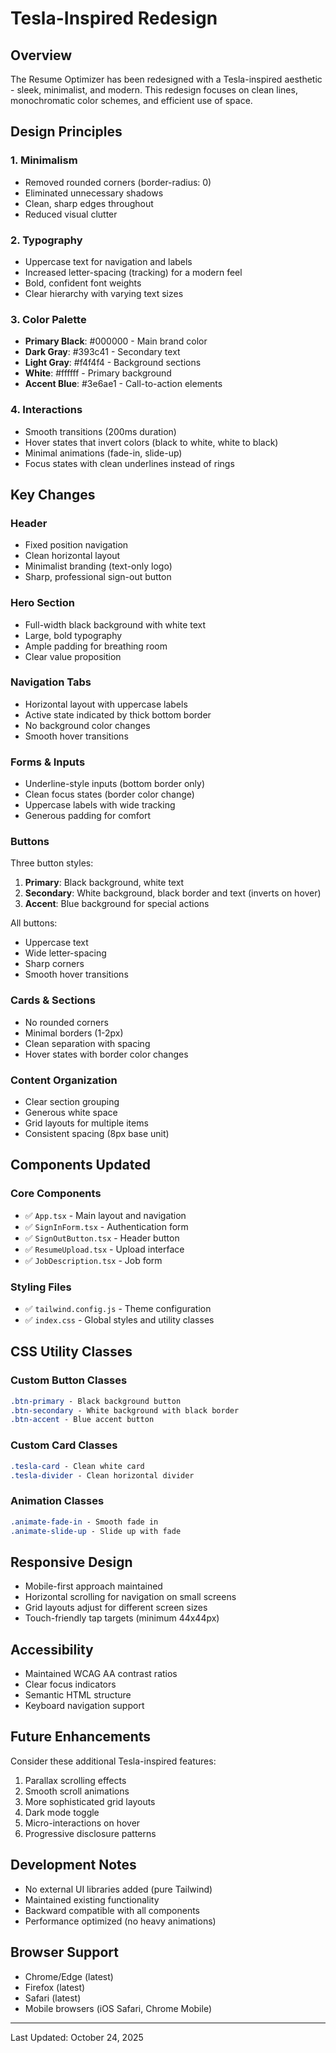 # Tesla-Inspired Redesign

## Overview
The Resume Optimizer has been redesigned with a Tesla-inspired aesthetic - sleek, minimalist, and modern. This redesign focuses on clean lines, monochromatic color schemes, and efficient use of space.

## Design Principles

### 1. **Minimalism**
- Removed rounded corners (border-radius: 0)
- Eliminated unnecessary shadows
- Clean, sharp edges throughout
- Reduced visual clutter

### 2. **Typography**
- Uppercase text for navigation and labels
- Increased letter-spacing (tracking) for a modern feel
- Bold, confident font weights
- Clear hierarchy with varying text sizes

### 3. **Color Palette**
- **Primary Black**: #000000 - Main brand color
- **Dark Gray**: #393c41 - Secondary text
- **Light Gray**: #f4f4f4 - Background sections
- **White**: #ffffff - Primary background
- **Accent Blue**: #3e6ae1 - Call-to-action elements

### 4. **Interactions**
- Smooth transitions (200ms duration)
- Hover states that invert colors (black to white, white to black)
- Minimal animations (fade-in, slide-up)
- Focus states with clean underlines instead of rings

## Key Changes

### Header
- Fixed position navigation
- Clean horizontal layout
- Minimalist branding (text-only logo)
- Sharp, professional sign-out button

### Hero Section
- Full-width black background with white text
- Large, bold typography
- Ample padding for breathing room
- Clear value proposition

### Navigation Tabs
- Horizontal layout with uppercase labels
- Active state indicated by thick bottom border
- No background color changes
- Smooth hover transitions

### Forms & Inputs
- Underline-style inputs (bottom border only)
- Clean focus states (border color change)
- Uppercase labels with wide tracking
- Generous padding for comfort

### Buttons
Three button styles:
1. **Primary**: Black background, white text
2. **Secondary**: White background, black border and text (inverts on hover)
3. **Accent**: Blue background for special actions

All buttons:
- Uppercase text
- Wide letter-spacing
- Sharp corners
- Smooth hover transitions

### Cards & Sections
- No rounded corners
- Minimal borders (1-2px)
- Clean separation with spacing
- Hover states with border color changes

### Content Organization
- Clear section grouping
- Generous white space
- Grid layouts for multiple items
- Consistent spacing (8px base unit)

## Components Updated

### Core Components
- ✅ `App.tsx` - Main layout and navigation
- ✅ `SignInForm.tsx` - Authentication form
- ✅ `SignOutButton.tsx` - Header button
- ✅ `ResumeUpload.tsx` - Upload interface
- ✅ `JobDescription.tsx` - Job form

### Styling Files
- ✅ `tailwind.config.js` - Theme configuration
- ✅ `index.css` - Global styles and utility classes

## CSS Utility Classes

### Custom Button Classes
```css
.btn-primary - Black background button
.btn-secondary - White background with black border
.btn-accent - Blue accent button
```

### Custom Card Classes
```css
.tesla-card - Clean white card
.tesla-divider - Clean horizontal divider
```

### Animation Classes
```css
.animate-fade-in - Smooth fade in
.animate-slide-up - Slide up with fade
```

## Responsive Design
- Mobile-first approach maintained
- Horizontal scrolling for navigation on small screens
- Grid layouts adjust for different screen sizes
- Touch-friendly tap targets (minimum 44x44px)

## Accessibility
- Maintained WCAG AA contrast ratios
- Clear focus indicators
- Semantic HTML structure
- Keyboard navigation support

## Future Enhancements
Consider these additional Tesla-inspired features:
1. Parallax scrolling effects
2. Smooth scroll animations
3. More sophisticated grid layouts
4. Dark mode toggle
5. Micro-interactions on hover
6. Progressive disclosure patterns

## Development Notes
- No external UI libraries added (pure Tailwind)
- Maintained existing functionality
- Backward compatible with all components
- Performance optimized (no heavy animations)

## Browser Support
- Chrome/Edge (latest)
- Firefox (latest)
- Safari (latest)
- Mobile browsers (iOS Safari, Chrome Mobile)

---

Last Updated: October 24, 2025

